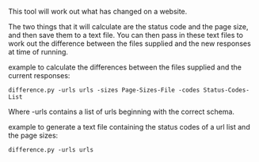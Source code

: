 This tool will work out what has changed on a website.

The two things that it will calculate are the status code and the page size, and then save them to a text file. You can then pass in these text files to work out the difference between the files supplied and the new responses at time of running.

example to calculate the differences between the files supplied and the current responses:

`difference.py -urls urls -sizes Page-Sizes-File -codes Status-Codes-List`

Where -urls contains a list of urls beginning with the correct schema.

example to generate a text file containing the status codes of a url list and the page sizes:

`difference.py -urls urls`

